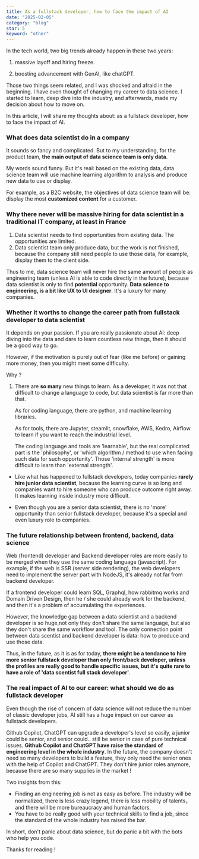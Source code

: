 ```yaml
---
title: As a fullstack developer, how to face the impact of AI
date: "2025-02-05"
category: "blog"
star: 5
keyword: "other"
---
```


In the tech world, two big trends already happen in these two years:

1. massive layoff and hiring freeze.

2. boosting advancement with GenAI, like chatGPT.

Those two things seem related, and I was shocked and afraid in the beginning. I have even thought of changing my career to data science. I started to learn, deep dive into the industry, and afterwards, made my decision about how to move on.

In this article, I will share my thoughts about: as a fullstack developer, how to face the impact of AI.

### What does data scientist do in a company

It sounds so fancy and complicated. But to my understanding, for the product team, **the main output of data science team is only data**.

My words sound funny. But it's real: based on the existing data, data science team will use machine learning algorithm to analysis and produce new data to use or display.

For example, as a B2C website, the objectives of data science team will be: display the most **customized content** for a customer.

### Why there never will be massive hiring for data scientist in a traditional IT company, at least in France

1. Data scientist needs to find opportunities from existing data. The opportunities are limited.
2. Data scientist team only produce data, but the work is not finished, because the company still need people to use those data, for example, display them to the client side.

Thus to me, data science team will never hire the same amount of people as engineering team (unless AI is able to code directly in the future), because data scientist is only to find **potential** opportunity. **Data science to engineering, is a bit like UX to UI designer**. It's a luxury for many companies.

### Whether it worths to change the career path from fullstack developer to data scientist

It depends on your passion. If you are really passionate about AI: deep diving into the data and dare to learn countless new things, then it should be a good way to go.

However, if the motivation is purely out of fear (like me before) or gaining more money, then you might meet some difficulty.

Why ?

1. There are **so many** new things to learn. As a developer, it was not that difficult to change a language to code, but data scientist is far more than that.

   As for coding language, there are python, and machine learning libraries.

   As for tools, there are Jupyter, steamlit, snowflake, AWS, Kedro, Airflow to learn if you want to reach the industrial level.

   The coding language and tools are 'learnable', but the real complicated part is the 'philosophy', or 'which algorithm / method to use when facing such data for such opportunity'. Those 'internal strength' is more difficult to learn than 'external strength'.

- Like what has happened to fullstack developers, today companies **rarely hire junior data scientist**, because the learning curve is so long and companies want to hire someone who can produce outcome right away. It makes learning inside industry more difficult.

- Even though you are a senior data scientist, there is no 'more' opportunity than senior fullstack developer, because it's a special and even luxury role to companies.

### The future relationship between frontend, backend, data science

Web (frontend) developer and Backend developer roles are more easily to be merged when they use the same coding language (javascript). For example, if the web is SSR (server side rendering), the web developers need to implement the server part with NodeJS, it's already not far from backend developer.

If a frontend developer could learn SQL, Graphql, how rabbitmq works and Domain Driven Design, then he / she could already work for the backend, and then it's a problem of accumulating the experiences.

However, the knowledge gap between a data scientist and a backend developer is so huge,not only they don't share the same language, but also they don't share the same workflow and tool. The only connection point between data scentist and backend developer is data: how to produce and use those data.

Thus, in the future, as it is as for today, **there might be a tendance to hire more senior fullstack developer than only front/back developer, unless the profiles are really good to handle specific issues, but it's quite rare to have a role of 'data scentist full stack developer'**.

### The real impact of AI to our career: what should we do as fullstack developer

Even though the rise of concern of data science will not reduce the number of classic developer jobs, AI still has a huge impact on our career as fullstack developers.

Github Copilot, ChatGPT can upgrade a developer's level so easily, a junior could be senior, and senior could.. still be senior in case of pure technical issues. **Github Copilot and ChatGPT have raise the standard of engineering level in the whole industry**. In the future, the company doesn't need so many developers to build a feature, they only need the senior ones with the help of Copilot and ChatGPT. They don't hire junior roles anymore, because there are so many supplies in the market !

Two insights from this:

- Finding an engineering job is not as easy as before. The industry will be normalized, there is less crazy legend, there is less mobility of talents， and there will be more bureaucracy and human factors.
- You have to be really good with your technical skills to find a job, since the standard of the whole industry has raised the bar.

In short, don't panic about data science, but do panic a bit with the bots who help you code.

Thanks for reading !
